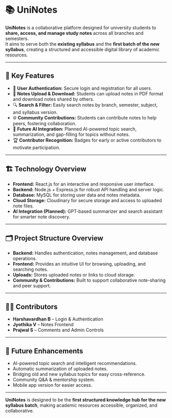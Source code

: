 # 📚 UniNotes

**UniNotes** is a collaborative platform designed for university students to **share, access, and manage study notes** across all branches and semesters.  
It aims to serve both the **existing syllabus** and the **first batch of the new syllabus**, creating a structured and accessible digital library of academic resources.

---

## 🚀 Key Features

- 🔑 **User Authentication:** Secure login and registration for all users.  
- 📂 **Notes Upload & Download:** Students can upload notes in PDF format and download notes shared by others.  
- 🔍 **Search & Filter:** Easily search notes by branch, semester, subject, and syllabus version.  
- 🌐 **Community Contributions:** Students can contribute notes to help peers, fostering collaboration.  
- 🤖 **Future AI Integration:** Planned AI-powered topic search, summarization, and gap-filling for topics without notes.  
- 🏆 **Contributor Recognition:** Badges for early or active contributors to motivate participation. 

---

## 🏗️ Technology Overview

- **Frontend:** React.js for an interactive and responsive user interface.  
- **Backend:** Node.js + Express.js for robust API handling and server logic.  
- **Database:** MySQL for storing user data and notes metadata.  
- **Cloud Storage:** Cloudinary for secure storage and access to uploaded note files.  
- **AI Integration (Planned):** GPT-based summarizer and search assistant for smarter note discovery.  

---

## 🗂️ Project Structure Overview

- **Backend:** Handles authentication, notes management, and database operations.  
- **Frontend:** Provides an intuitive UI for browsing, uploading, and searching notes.  
- **Uploads:** Stores uploaded notes or links to cloud storage.  
- **Community & Contributions:** Built to support collaborative note-sharing and peer support.  

---

## 👨‍💻 Contributors

- **Harshavardhan B** – Login & Authentication  
- **Jyothika V** – Notes Frontend  
- **Prajwal S** – Comments and Admin Controls 

---

## 🌟 Future Enhancements

- AI-powered topic search and intelligent recommendations.  
- Automatic summarization of uploaded notes.  
- Bridging old and new syllabus topics for easy cross-reference.  
- Community Q&A & mentorship system.  
- Mobile app version for easier access.  

---

**UniNotes** is designed to be the **first structured knowledge hub for the new syllabus batch**, making academic resources accessible, organized, and collaborative.
